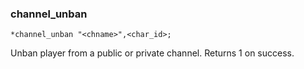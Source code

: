 ### channel_unban
```
*channel_unban "<chname>",<char_id>;
```

Unban player from a public or private channel.
Returns 1 on success.
